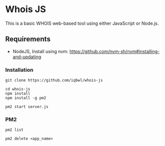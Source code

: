 # Whois JS
This is a basic WHOIS web-based tool using either JavaScript or Node.js.

## Requirements
- NodeJS, Install using nvm: https://github.com/nvm-sh/nvm#installing-and-updating

### Installation

```
git clone https://github.com/iqbwl/whois-js
```
```
cd whois-js
npm install
npm install -g pm2
```
```
pm2 start server.js
```

### PM2

```
pm2 list
```
```
pm2 delete <app_name>
```
